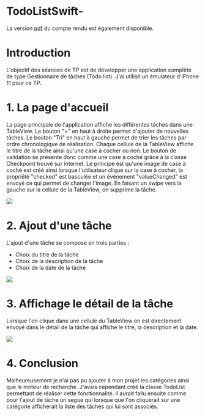 # TodoListSwift-

La version [pdf](Girod_Benjamin_CR_Swift.pdf) du compte rendu est également disponible.

# Introduction

L'objectif des séances de TP est de développer une application complète de type Gestionnaire de tâches (Todo list). J'ai utilisé un émulateur d'iPhone 11 pour ce TP.

# 1. La page d'accueil

La page principale de l'application affiche les différentes tâches dans une TableView. Le bouton "+" en haut à droite permet d'ajouter de nouvelles tâches. 
Le bouton "Tri" en haut à gauche permet de trier les tâches par ordre chronologique de réalisation.
Chaque cellule de la TableView affiche le titre de la tâche ainsi qu'une case à cocher ou non. Le bouton de validation se présente donc comme une case à coché 
grâce à la classe Checkpoint trouvé sur internet. Le principe est qu'une image de case à coché est créé ainsi lorsque l'utilisateur clique sur la case à cocher, 
la propriété "checked" est basculée et un événement "valueChanged" est envoyé ce qui permet de changer l'image.
En faisant un swipe vers la gauche sur la cellule de la TableView, on supprime la tâche.

![](image1.png)
# 2. Ajout d'une tâche

L'ajout d'une tâche se compose en trois parties : 

- Choix du titre de la tâche 
- Choix de la description de la tâche
- Choix de la date de la tâche


![](image2.png)
# 3. Affichage le détail de la tâche

Lorsque l'on clique dans une cellule du TableView on est directement envoyé dans le détail de la tâche qui affiche le titre, la description et la date.
 
![](image3.png)

# 4. Conclusion

Malheureusement je n'ai pas pu ajouter à mon projet les catégories ainsi que le moteur de recherche. J'avais cependant créé la classe TodoList 
permettant de réaliser cette fonctionnalité. Il aurait fallu ensuite comme pour l'ajout de tâche un segue qui lorsque que l'on cliquerait sur une catégorie afficherait 
la liste des tâches qui lui sont associés.
